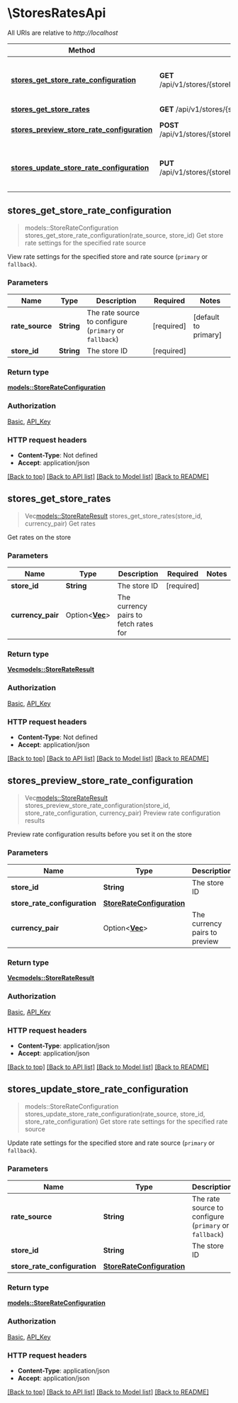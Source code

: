 # \StoresRatesApi

All URIs are relative to *http://localhost*

Method | HTTP request | Description
------------- | ------------- | -------------
[**stores_get_store_rate_configuration**](StoresRatesApi.md#stores_get_store_rate_configuration) | **GET** /api/v1/stores/{storeId}/rates/configuration/{rateSource} | Get store rate settings for the specified rate source
[**stores_get_store_rates**](StoresRatesApi.md#stores_get_store_rates) | **GET** /api/v1/stores/{storeId}/rates | Get rates
[**stores_preview_store_rate_configuration**](StoresRatesApi.md#stores_preview_store_rate_configuration) | **POST** /api/v1/stores/{storeId}/rates/configuration/preview | Preview rate configuration results
[**stores_update_store_rate_configuration**](StoresRatesApi.md#stores_update_store_rate_configuration) | **PUT** /api/v1/stores/{storeId}/rates/configuration/{rateSource} | Get store rate settings for the specified rate source



## stores_get_store_rate_configuration

> models::StoreRateConfiguration stores_get_store_rate_configuration(rate_source, store_id)
Get store rate settings for the specified rate source

View rate settings for the specified store and rate source (`primary` or `fallback`).

### Parameters


Name | Type | Description  | Required | Notes
------------- | ------------- | ------------- | ------------- | -------------
**rate_source** | **String** | The rate source to configure (`primary` or `fallback`) | [required] |[default to primary]
**store_id** | **String** | The store ID | [required] |

### Return type

[**models::StoreRateConfiguration**](StoreRateConfiguration.md)

### Authorization

[Basic](../README.md#Basic), [API_Key](../README.md#API_Key)

### HTTP request headers

- **Content-Type**: Not defined
- **Accept**: application/json

[[Back to top]](#) [[Back to API list]](../README.md#documentation-for-api-endpoints) [[Back to Model list]](../README.md#documentation-for-models) [[Back to README]](../README.md)


## stores_get_store_rates

> Vec<models::StoreRateResult> stores_get_store_rates(store_id, currency_pair)
Get rates

Get rates on the store

### Parameters


Name | Type | Description  | Required | Notes
------------- | ------------- | ------------- | ------------- | -------------
**store_id** | **String** | The store ID | [required] |
**currency_pair** | Option<[**Vec<String>**](String.md)> | The currency pairs to fetch rates for |  |

### Return type

[**Vec<models::StoreRateResult>**](StoreRateResult.md)

### Authorization

[Basic](../README.md#Basic), [API_Key](../README.md#API_Key)

### HTTP request headers

- **Content-Type**: Not defined
- **Accept**: application/json

[[Back to top]](#) [[Back to API list]](../README.md#documentation-for-api-endpoints) [[Back to Model list]](../README.md#documentation-for-models) [[Back to README]](../README.md)


## stores_preview_store_rate_configuration

> Vec<models::StoreRateResult> stores_preview_store_rate_configuration(store_id, store_rate_configuration, currency_pair)
Preview rate configuration results

Preview rate configuration results before you set it on the store

### Parameters


Name | Type | Description  | Required | Notes
------------- | ------------- | ------------- | ------------- | -------------
**store_id** | **String** | The store ID | [required] |
**store_rate_configuration** | [**StoreRateConfiguration**](StoreRateConfiguration.md) |  | [required] |
**currency_pair** | Option<[**Vec<String>**](String.md)> | The currency pairs to preview |  |

### Return type

[**Vec<models::StoreRateResult>**](StoreRateResult.md)

### Authorization

[Basic](../README.md#Basic), [API_Key](../README.md#API_Key)

### HTTP request headers

- **Content-Type**: application/json
- **Accept**: application/json

[[Back to top]](#) [[Back to API list]](../README.md#documentation-for-api-endpoints) [[Back to Model list]](../README.md#documentation-for-models) [[Back to README]](../README.md)


## stores_update_store_rate_configuration

> models::StoreRateConfiguration stores_update_store_rate_configuration(rate_source, store_id, store_rate_configuration)
Get store rate settings for the specified rate source

Update rate settings for the specified store and rate source (`primary` or `fallback`).

### Parameters


Name | Type | Description  | Required | Notes
------------- | ------------- | ------------- | ------------- | -------------
**rate_source** | **String** | The rate source to configure (`primary` or `fallback`) | [required] |[default to primary]
**store_id** | **String** | The store ID | [required] |
**store_rate_configuration** | [**StoreRateConfiguration**](StoreRateConfiguration.md) |  | [required] |

### Return type

[**models::StoreRateConfiguration**](StoreRateConfiguration.md)

### Authorization

[Basic](../README.md#Basic), [API_Key](../README.md#API_Key)

### HTTP request headers

- **Content-Type**: application/json
- **Accept**: application/json

[[Back to top]](#) [[Back to API list]](../README.md#documentation-for-api-endpoints) [[Back to Model list]](../README.md#documentation-for-models) [[Back to README]](../README.md)

